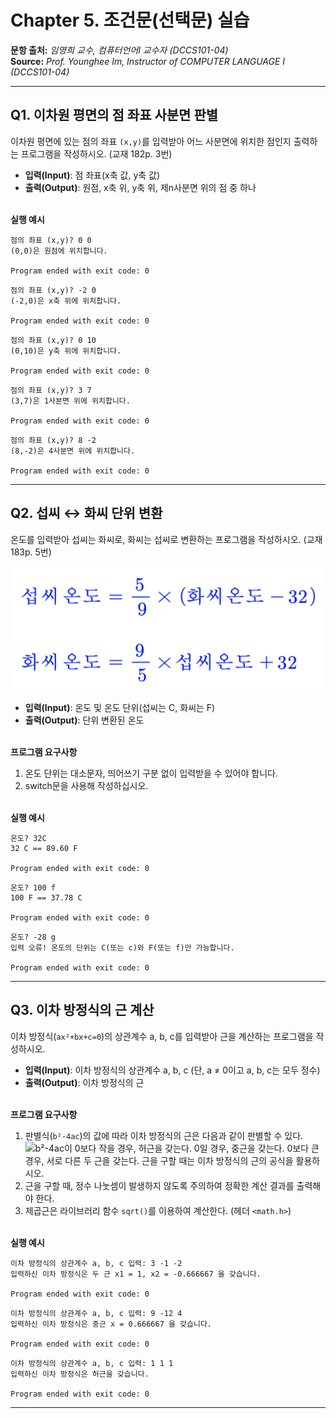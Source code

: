 # Chapter 5. 조건문(선택문) 실습

**문항 출처:** *임영희 교수, 컴퓨터언어Ⅰ 교수자 (DCCS101-04)* <br>
**Source:** *Prof. Younghee&nbsp;Im, Instructor of COMPUTER LANGUAGE Ⅰ (DCCS101-04)*

---

## Q1. 이차원 평면의 점 좌표 사분면 판별

이차원 평면에 있는 점의 좌표 `(x,y)`를 입력받아 어느 사분면에 위치한 점인지 출력하는 프로그램을 작성하시오. (교재 182p. 3번)

- **입력(Input)**: 점 좌표(x축 값, y축 값)
- **출력(Output)**: 원점, x축 위, y축 위, 제n사분면 위의 점 중 하나

<br>**실행 예시**

```text
점의 좌표 (x,y)? 0 0
(0,0)은 원점에 위치합니다.

Program ended with exit code: 0
```

```text
점의 좌표 (x,y)? -2 0
(-2,0)은 x축 위에 위치합니다.

Program ended with exit code: 0
```

```text
점의 좌표 (x,y)? 0 10
(0,10)은 y축 위에 위치합니다.

Program ended with exit code: 0
```

```text
점의 좌표 (x,y)? 3 7
(3,7)은 1사분면 위에 위치합니다.

Program ended with exit code: 0
```

```text
점의 좌표 (x,y)? 8 -2
(8,-2)은 4사분면 위에 위치합니다.

Program ended with exit code: 0
```


---

## Q2. 섭씨 ↔ 화씨 단위 변환

온도를 입력받아 섭씨는 화씨로, 화씨는 섭씨로 변환하는 프로그램을 작성하시오. (교재 183p. 5번)

![섭씨온도=(5/9)*(화씨온도-32), 화씨온도=(9/5)*(섭씨온도+32)](/src/images/C05_A10104-1_1.png)

- **입력(Input)**: 온도 및 온도 단위(섭씨는 C, 화씨는 F)
- **출력(Output)**: 단위 변환된 온도


<br>**프로그램 요구사항**

1. 온도 단위는 대소문자, 띄어쓰기 구분 없이 입력받을 수 있어야 합니다.
2. switch문을 사용해 작성하십시오.


<br>**실행 예시**

```text
온도? 32C
32 C == 89.60 F

Program ended with exit code: 0
```

```text
온도? 100 f
100 F == 37.78 C

Program ended with exit code: 0
```

```text
온도? -28 g
입력 오류! 온도의 단위는 C(또는 c)와 F(또는 f)만 가능합니다.

Program ended with exit code: 0
```


---

## Q3. 이차 방정식의 근 계산

이차 방정식(`ax²+bx+c=0`)의 상관계수 a, b, c를 입력받아 근을 계산하는 프로그램을 작성하시오.

- **입력(Input)**: 이차 방정식의 상관계수 a, b, c (단, a ≠ 0이고 a, b, c는 모두 정수)
- **출력(Output)**: 이차 방정식의 근


<br>**프로그램 요구사항**

1. 판별식(`b²-4ac`)의 값에 따라 이차 방정식의 근은 다음과 같이 판별할 수 있다.
![b²-4ac이 0보다 작을 경우, 허근을 갖는다. 0일 경우, 중근을 갖는다. 0보다 큰 경우, 서로 다른 두 근을 갖는다. 근을 구할 때는 이차 방정식의 근의 공식을 활용하시오.](C05_A10104-1_2.png)
2. 근을 구할 때, 정수 나눗셈이 발생하지 않도록 주의하여 정확한 계산 결과를 출력해야 한다.
3. 제곱근은 라이브러리 함수 `sqrt()`를 이용하여 계산한다. (헤더 `<math.h>`)


<br>**실행 예시**

```text
이차 방정식의 상관계수 a, b, c 입력: 3 -1 -2
입력하신 이차 방정식은 두 근 x1 = 1, x2 = -0.666667 을 갖습니다.

Program ended with exit code: 0
```

```text
이차 방정식의 상관계수 a, b, c 입력: 9 -12 4
입력하신 이차 방정식은 중근 x = 0.666667 을 갖습니다.

Program ended with exit code: 0
```

```text
이차 방정식의 상관계수 a, b, c 입력: 1 1 1
입력하신 이차 방정식은 허근을 갖습니다.

Program ended with exit code: 0
```


---
